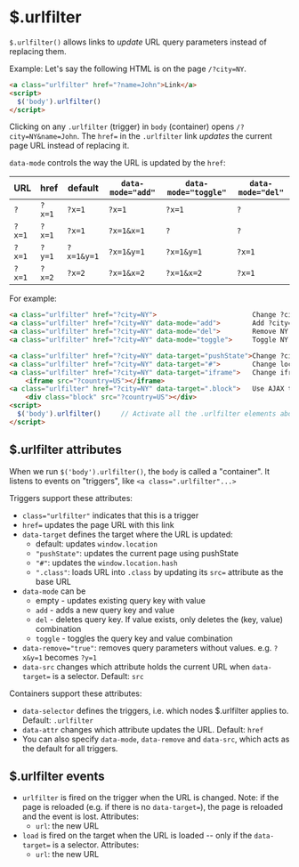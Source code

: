# $.urlfilter

`$.urlfilter()` allows links to *update* URL query parameters instead of replacing them.

Example: Let's say the following HTML is on the page `/?city=NY`.

```html
<a class="urlfilter" href="?name=John">Link</a>
<script>
  $('body').urlfilter()
</script>
```

Clicking on any `.urlfilter` (trigger) in `body` (container) opens
`/?city=NY&name=John`. The `href=` in the `.urlfilter` link *updates* the
current page URL instead of replacing it.

`data-mode` controls the way the URL is updated by the `href`:

| URL    | href      | default    | `data-mode="add"` | `data-mode="toggle"` | `data-mode="del"` |
|--------|-----------|------------|-------------------|----------------------|-------------------|
| `?`    | `?x=1`    | `?x=1`     | `?x=1`            | `?x=1`               | `?`               |
| `?x=1` | `?x=1`    | `?x=1`     | `?x=1&x=1`        | `?`                  | `?`               |
| `?x=1` | `?y=1`    | `?x=1&y=1` | `?x=1&y=1`        | `?x=1&y=1`           | `?x=1`            |
| `?x=1` | `?x=2`    | `?x=2`     | `?x=1&x=2`        | `?x=1&x=2`           | `?x=1`            |

For example:

```html
<a class="urlfilter" href="?city=NY">                        Change ?city= to NY</a>
<a class="urlfilter" href="?city=NY" data-mode="add">        Add ?city= to NY</a>
<a class="urlfilter" href="?city=NY" data-mode="del">        Remove NY from ?city=</a>
<a class="urlfilter" href="?city=NY" data-mode="toggle">     Toggle NY in ?city=</a>

<a class="urlfilter" href="?city=NY" data-target="pushState">Change ?city= to NY using pushState</a>
<a class="urlfilter" href="?city=NY" data-target="#">        Change location.hash, i.e. #?city= to NY</a>
<a class="urlfilter" href="?city=NY" data-target="iframe">   Change iframe URL ?city= NY</a>
    <iframe src="?country=US"></iframe>
<a class="urlfilter" href="?city=NY" data-target=".block">   Use AJAX to load ?city=NY into .block</a>
    <div class="block" src="?country=US"></div>
<script>
  $('body').urlfilter()     // Activate all the .urlfilter elements above
</script>
```


## $.urlfilter attributes

When we run `$('body').urlfilter()`, the `body` is called a "container". It listens to events on "triggers", like `<a class=".urlfilter"...>`

Triggers support these attributes:

- `class="urlfilter"` indicates that this is a trigger
- `href=` updates the page URL with this link
- `data-target` defines the target where the URL is updated:
    - default: updates `window.location`
    - `"pushState"`: updates the current page using pushState
    - `"#"`: updates the `window.location.hash`
    - `".class"`: loads URL into `.class` by updating its `src=` attribute as the base URL
- `data-mode` can be
    - empty - updates existing query key with value
    - `add` - adds a new query key and value
    - `del` - deletes query key. If value exists, only deletes the (key, value) combination
    - `toggle` - toggles the query key and value combination
- `data-remove="true"`: removes query parameters without values. e.g. `?x&y=1` becomes `?y=1`
- `data-src` changes which attribute holds the current URL when `data-target=` is a selector. Default: `src`

Containers support these attributes:

- `data-selector` defines the triggers, i.e. which nodes $.urlfilter applies to. Default: `.urlfilter`
- `data-attr` changes which attribute updates the URL. Default: `href`
- You can also specify `data-mode`, `data-remove` and `data-src`, which acts as the default for all triggers.


## $.urlfilter events

- `urlfilter` is fired on the trigger when the URL is changed.
  Note: if the page is reloaded (e.g. if there is no `data-target=`),
  the page is reloaded and the event is lost. Attributes:
    - `url`: the new URL
- `load` is fired on the target when the URL is loaded -- only if the `data-target=` is a selector. Attributes:
    - `url`: the new URL
